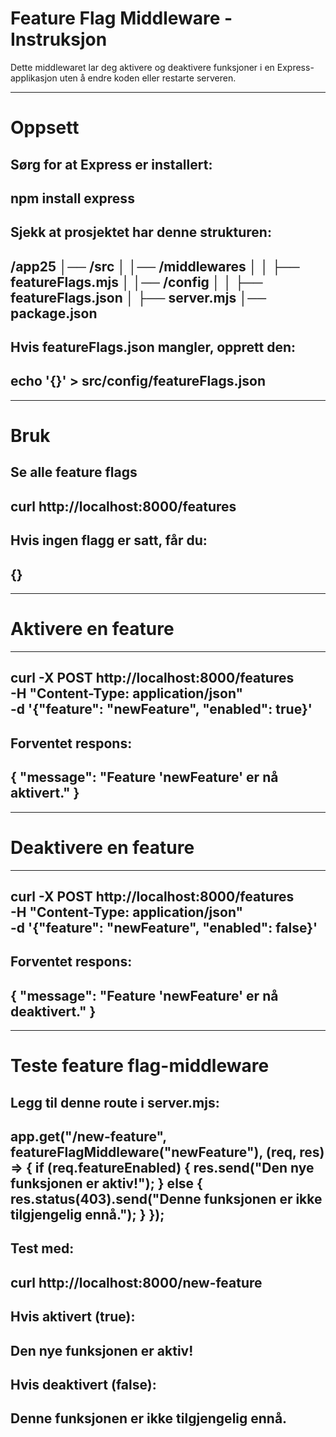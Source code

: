# Feature Flag Middleware - Instruksjon

Dette middlewaret lar deg aktivere og deaktivere funksjoner i en Express-applikasjon uten å endre koden eller restarte serveren.

______________________________________________________________________________________________________________________________________
# Oppsett

Sørg for at Express er installert:
------------------------------------
npm install express
------------------------------------

Sjekk at prosjektet har denne strukturen:
--------------------------------------------
/app25
│── /src
│   │── /middlewares
│   │   ├── featureFlags.mjs
│   │── /config
│   │   ├── featureFlags.json
│   ├── server.mjs
│── package.json
-------------------------------------------

Hvis featureFlags.json mangler, opprett den:
------------------------------------------
echo '{}' > src/config/featureFlags.json
------------------------------------------

_____________________________________________________________________________________________________________________________________
# Bruk

Se alle feature flags
-----------------------------------
curl http://localhost:8000/features
-----------------------------------

Hvis ingen flagg er satt, får du:
-------
{}
--------

_____________________________________________________________________________________________________________________________________
# Aktivere en feature

-------------------------------------------------------
curl -X POST http://localhost:8000/features \
     -H "Content-Type: application/json" \
     -d '{"feature": "newFeature", "enabled": true}'
-------------------------------------------------------

Forventet respons:
-------------------------------------------------------
{ "message": "Feature 'newFeature' er nå aktivert." }
-------------------------------------------------------

___________________________________________________________________________________________________________________________________
# Deaktivere en feature

----------------------------------------------------------
curl -X POST http://localhost:8000/features \
     -H "Content-Type: application/json" \
     -d '{"feature": "newFeature", "enabled": false}'
--------------------------------------------------------

Forventet respons:
--------------------------------------------------------
{ "message": "Feature 'newFeature' er nå deaktivert." }
-------------------------------------------------------

___________________________________________________________________________________________________________________________________
# Teste feature flag-middleware

Legg til denne route i server.mjs:
-------------------------------------------------------------------------------
app.get("/new-feature", featureFlagMiddleware("newFeature"), (req, res) => {
    if (req.featureEnabled) {
        res.send("Den nye funksjonen er aktiv!");
    } else {
        res.status(403).send("Denne funksjonen er ikke tilgjengelig ennå.");
    }
});
-------------------------------------------------------------------------------

Test med:
----------------------------------------
curl http://localhost:8000/new-feature
---------------------------------------

Hvis aktivert (true):
----------------------------
Den nye funksjonen er aktiv!
----------------------------

Hvis deaktivert (false):
-------------------------------------------
Denne funksjonen er ikke tilgjengelig ennå.
-------------------------------------------




